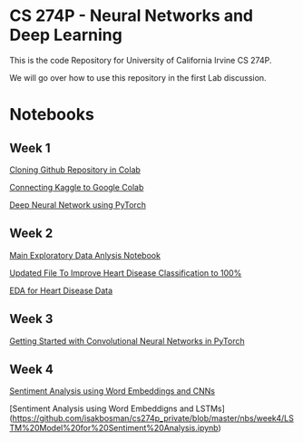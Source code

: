 # CS 274P - Neural Networks and Deep Learning

This is the code Repository for University of California Irvine CS 274P.

We will go over how to use this repository in the first Lab discussion.
 
# Notebooks
## Week 1
[Cloning Github Repository in Colab](https://github.com/isakbosman/cs274p/blob/master/nbs/week1/Clone%20Github.ipynb) 

[Connecting Kaggle to Google Colab](https://github.com/isakbosman/cs274p/blob/master/nbs/week1/Connect_Kaggle_to_Colab.ipynb)

[Deep Neural Network using PyTorch](https://github.com/isakbosman/cs274p/blob/master/nbs/week1/Our%20First%20Neural%20Network%20.ipynb)

## Week 2

[Main Exploratory Data Anlysis Notebook](https://github.com/isakbosman/cs274p/blob/master/nbs/week2/Exploratory%20Data%20Analysis.ipynb)

[Updated File To Improve Heart Disease Classification to 100%](https://github.com/isakbosman/cs274p/blob/master/nbs/week2/Our%20First%20Neural%20Network%20.ipynb)

[EDA for Heart Disease Data](https://github.com/isakbosman/cs274p/blob/master/nbs/week2/Heart_Disease.ipynb)

## Week 3

[Getting Started with Convolutional Neural Networks in PyTorch](https://github.com/isakbosman/cs274p_private/blob/master/nbs/week3/CNN-Getting%20Started.ipynb)

## Week 4
[Sentiment Analysis using Word Embeddings and CNNs](https://github.com/isakbosman/cs274p_private/blob/master/nbs/week4/CNN%20Model%20for%20Sentiment%20Analysis.ipynb)

[Sentiment Analysis using Word Embeddigns and LSTMs]
(https://github.com/isakbosman/cs274p_private/blob/master/nbs/week4/LSTM%20Model%20for%20Sentiment%20Analysis.ipynb)
